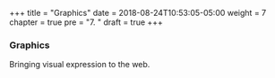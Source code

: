 +++
title = "Graphics"
date = 2018-08-24T10:53:05-05:00
weight = 7
chapter = true
pre = "7. "
draft = true
+++

### Graphics

Bringing visual expression to the web.